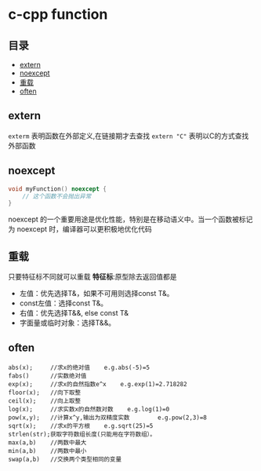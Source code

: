 # c-cpp function

## 目录
- [extern](#extern)
- [noexcept](#noexcept)
- [重载](#)
- [often](#often)

## extern

`exterm` 表明函数在外部定义,在链接期才去查找
`extern "C"` 表明以C的方式查找外部函数

## noexcept

```cpp
void myFunction() noexcept {
    // 这个函数不会抛出异常
}
```
noexcept 的一个重要用途是优化性能，特别是在移动语义中。当一个函数被标记为 noexcept 时，编译器可以更积极地优化代码

## 重载
只要特征标不同就可以重载
**特征标**:原型除去返回值都是

+ 左值：优先选择T&，如果不可用则选择const T&。
+ const左值：选择const T&。
+ 右值：优先选择T&&, else const T&
+ 字面量或临时对象：选择T&&。

## often

```
abs(x);		//求x的绝对值	e.g.abs(-5)=5
fabs()		//实数绝对值
exp(x);		//求x的自然指数e^x	e.g.exp(1)=2.718282
floor(x);	//向下取整
ceil(x);	//向上取整
log(x);		//求实数x的自然数对数 	e.g.log(1)=0
pow(x,y);	//计算x^y,输出为双精度实数		e.g.pow(2,3)=8
sqrt(x);	//求x的平方根	e.g.sqrt(25)=5
strlen(str);获取字符数组长度(只能用在字符数组）。
max(a,b)	//两数中最大
min(a,b)	//两数中最小
swap(a,b)	//交换两个类型相同的变量
```
